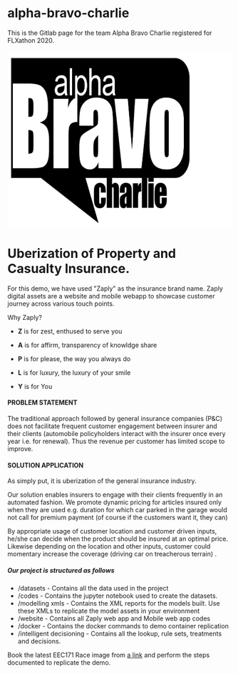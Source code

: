 # alpha-bravo-charlie

This is the Gitlab page for the team Alpha Bravo Charlie registered for FLXathon 2020.

<img align="center" src="Project Files/images/ABC.jpg" alt="Banner" width="600" height="400">

# Uberization of Property and Casualty Insurance.

For this demo, we have used "Zaply" as the insurance brand name. Zaply digital assets are a website and mobile webapp to showcase customer journey across various touch points. 

Why Zaply?

*  **Z** is for zest, enthused to serve you

*  **A** is for affirm, transparency of knowldge share

*  **P** is for please, the way you always do

*  **L** is for luxury, the luxury of your smile

*  **Y** is for You

#### PROBLEM STATEMENT
The traditional approach followed by general insurance companies (P&C) does not facilitate frequent customer engagement between insurer and their clients (automobile policyholders  interact with the insurer once every year i.e. for renewal). Thus the revenue per customer has limited scope to improve. 


#### SOLUTION APPLICATION 
As simply put, it is uberization of the general insurance industry. 

Our solution enables insurers to engage with their clients frequently in an automated fashion. We promote dynamic pricing for articles insured only when they are used e.g. duration for which car parked in the garage would not call for premium payment (of course if the customers want it, they can)

By appropriate usage of customer location and customer driven inputs, he/she can decide when the product should be insured at an optimal price. Likewise depending on the location and other inputs, customer could momentary increase the coverage (driving car on treacherous terrain) .


##### Our project is structured as follows

 - /datasets - Contains all the data used in the project
 - /codes - Contains the jupyter notebook used to create the datasets. 
 - /modelling xmls - Contains the XML reports for the models built. Use these XMLs to replicate the model assets in your environment
 - /website - Contains all Zaply web app and Mobile web app codes
 - /docker - Contains the docker commands to demo container replication
 - /intelligent decisioning - Contains all the lookup, rule sets, treatments and decisions.  


Book the latest EEC171 Race image from [a link](https://race.exnet.sas.com) and perform the steps documented to replicate the demo. 